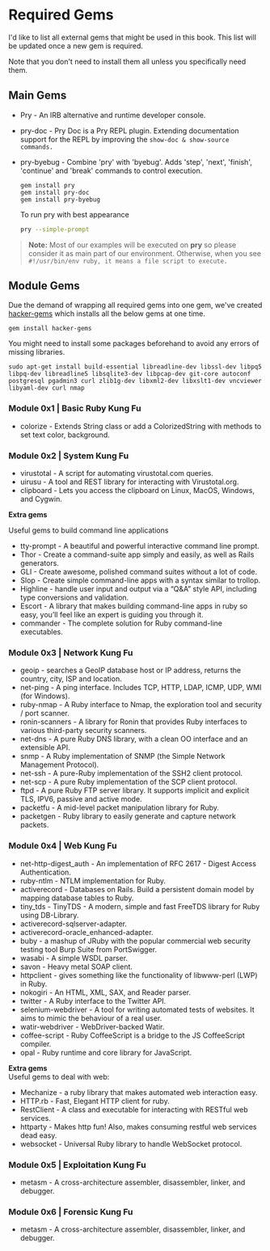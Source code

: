 # Required Gems

I'd like to list all external gems that might be used in this book. This list will be updated once a new gem is required.

Note that you don't need to install them all unless you specifically need them.

## Main Gems

* Pry - An IRB alternative and runtime developer console.
* pry-doc - Pry Doc is a Pry REPL plugin. Extending documentation support for the REPL by improving the `show-doc & show-source commands.`
* pry-byebug - Combine 'pry' with 'byebug'. Adds 'step', 'next', 'finish', 'continue' and 'break' commands to control execution.

  ```text
  gem install pry
  gem install pry-doc
  gem install pry-byebug
  ```

  To run pry with best appearance

  ```bash
  pry --simple-prompt
  ```

> **Note:** Most of our examples will be executed on **pry** so please consider it as main part of our environment. Otherwise, when you see `#!/usr/bin/env ruby, it means a file script to execute.`

## Module Gems

Due the demand of wrapping all required gems into one gem, we've created [hacker-gems](https://rubygems.org/gems/hacker-gems) which installs all the below gems at one time.

```text
gem install hacker-gems
```

You might need to install some packages beforehand to avoid any errors of missing libraries.

```text
sudo apt-get install build-essential libreadline-dev libssl-dev libpq5 libpq-dev libreadline5 libsqlite3-dev libpcap-dev git-core autoconf postgresql pgadmin3 curl zlib1g-dev libxml2-dev libxslt1-dev vncviewer libyaml-dev curl nmap
```

### Module 0x1 \| Basic Ruby Kung Fu

* colorize - Extends String class or add a ColorizedString with methods to set text color, background.

### Module 0x2 \| System Kung Fu

* virustotal - A script for automating virustotal.com queries.
* uirusu - A tool and REST library for interacting with Virustotal.org.
* clipboard - Lets you access the clipboard on Linux, MacOS, Windows, and Cygwin.

**Extra gems**

Useful gems to build command line applications

* tty-prompt - A beautiful and powerful interactive command line prompt.
* Thor - Create a command-suite app simply and easily, as well as Rails generators.
* GLI - Create awesome, polished command suites without a lot of code.
* Slop - Create simple command-line apps with a syntax similar to trollop.
* Highline - handle user input and output via a “Q&A” style API, including type conversions and validation.
* Escort - A library that makes building command-line apps in ruby so easy, you’ll feel like an expert is guiding you through it.
* commander - The complete solution for Ruby command-line executables.

### Module 0x3 \| Network Kung Fu

* geoip - searches a GeoIP database host or IP address, returns the country, city, ISP and location.
* net-ping - A ping interface. Includes TCP, HTTP, LDAP, ICMP, UDP, WMI \(for Windows\).
* ruby-nmap - A Ruby interface to Nmap, the exploration tool and security / port scanner.
* ronin-scanners - A library for Ronin that provides Ruby interfaces to various third-party security scanners.
* net-dns - A pure Ruby DNS library, with a clean OO interface and an extensible API.
* snmp - A Ruby implementation of SNMP \(the Simple Network Management Protocol\).
* net-ssh - A pure-Ruby implementation of the SSH2 client protocol.
* net-scp - A pure Ruby implementation of the SCP client protocol.
* ftpd - A pure Ruby FTP server library. It supports implicit and explicit TLS, IPV6, passive and active mode.
* packetfu - A mid-level packet manipulation library for Ruby.
* packetgen - Ruby library to easily generate and capture network packets.

### Module 0x4 \| Web Kung Fu

* net-http-digest\_auth - An implementation of RFC 2617 - Digest Access Authentication.
* ruby-ntlm - NTLM implementation for Ruby.
* activerecord - Databases on Rails. Build a persistent domain model by mapping database tables to Ruby.
* tiny\_tds - TinyTDS - A modern, simple and fast FreeTDS library for Ruby using DB-Library.
* activerecord-sqlserver-adapter.
* activerecord-oracle\_enhanced-adapter.
* buby - a mashup of JRuby with the popular commercial web security testing tool Burp Suite from PortSwigger.
* wasabi - A simple WSDL parser.
* savon - Heavy metal SOAP client.
* httpclient - gives something like the functionality of libwww-perl \(LWP\) in Ruby.
* nokogiri -  An HTML, XML, SAX, and Reader parser.
* twitter - A Ruby interface to the Twitter API.
* selenium-webdriver - A tool for writing automated tests of websites. It aims to mimic the behaviour of a real user.
* watir-webdriver - WebDriver-backed Watir.
* coffee-script - Ruby CoffeeScript is a bridge to the JS CoffeeScript compiler.
* opal - Ruby runtime and core library for JavaScript.

**Extra gems**  
Useful gems to deal with web:

* Mechanize - a ruby library that makes automated web interaction easy.
* HTTP.rb - Fast, Elegant HTTP client for ruby.
* RestClient - A class and executable for interacting with RESTful web services.
* httparty - Makes http fun! Also, makes consuming restful web services dead easy.
* websocket - Universal Ruby library to handle WebSocket protocol.

### Module 0x5 \| Exploitation Kung Fu

* metasm - A cross-architecture assembler, disassembler, linker, and debugger.

### Module 0x6 \| Forensic Kung Fu

* metasm - A cross-architecture assembler, disassembler, linker, and debugger.

